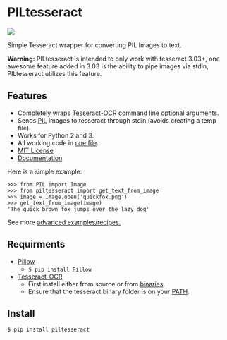 PILtesseract
=======
[![](https://img.shields.io/pypi/v/piltesseract.svg?branch=master)](https://pypi.python.org/pypi/piltesseract)

Simple Tesseract wrapper for converting PIL Images to text.

**Warning:** PILtesseract is intended to only work with tesseract 3.03+,
one awesome feature added in 3.03 is the ability to pipe images via stdin,
PILtesseract utilizes this feature.

Features
------------
 - Completely wraps [Tesseract-OCR](https://github.com/tesseract-ocr/tesseract) command line optional arguments.
 - Sends [PIL](https://pillow.readthedocs.org/en/latest/) images to tesseract through stdin (avoids creating a temp file).
 - Works for Python 2 and 3.
 - All working code in [one file](https://github.com/Digirolamo/PILtesseract/blob/master/piltesseract/tesseractwrapper.py).
 - [MIT License](https://github.com/Digirolamo/PILtesseract/blob/master/LICENSE)
 - [Documentation](http://piltesseract.readthedocs.org/en/latest/)
 
Here is a simple example:


    >>> from PIL import Image
    >>> from piltesseract import get_text_from_image
    >>> image = Image.open('quickfox.png')
    >>> get_text_from_image(image)
    'The quick brown fox jumps over the lazy dog'

See more [advanced examples/recipes.](http://piltesseract.readthedocs.org/en/latest/recipes.html)

Requirments
------------
 - [Pillow](https://pillow.readthedocs.org/en/latest/)
   - ```$ pip install Pillow```
 - [Tesseract-OCR](https://github.com/tesseract-ocr/tesseract)
   - First install either from source or from [binaries](https://github.com/tesseract-ocr/tesseract/wiki).
   - Ensure that the tesseract binary folder is on your [PATH](https://en.wikipedia.org/wiki/PATH_(variable)).

Install
------------
 
    $ pip install piltesseract



